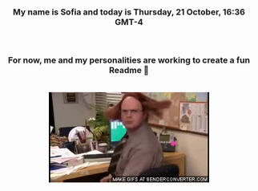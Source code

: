 


<div align="center">
<h3 >My name is Sofia and today is Thursday, 21 October, 16:36 GMT-4</h3><br>
<h3 >For now, me and my personalities are working to create a fun Readme 👋
</h3><br>
<img src='img/dwight.gif' alt='working...'/>
</div>
